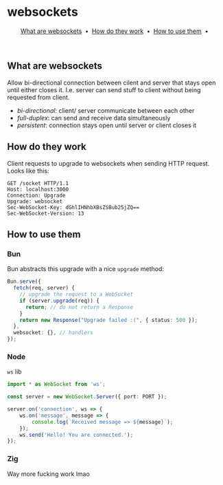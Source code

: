 # websockets

<p align="center">
  <a href="#what-are-websockets">What are websockets</a> &nbsp;&bull;&nbsp;
  <a href="#how-do-they-work">How do they work</a> &nbsp;&bull;&nbsp;
  <a href="#how-to-use-them">How to use them</a> &nbsp;&bull;&nbsp;
</p>
<br>

## What are websockets
Allow bi-directional connection between cilent and server that stays open until either closes it. I.e. server can send stuff to client without being requested from client.
- *bi-directional*: client/ server communicate between each other
- *full-duplex*: can send and receive data simultaneously
- *persistent*: connection stays open until server or client closes it

## How do they work
Client requests to upgrade to websockets when sending HTTP request. Looks like this:
```
GET /socket HTTP/1.1
Host: localhost:3000
Connection: Upgrade
Upgrade: websocket
Sec-WebSocket-Key: dGhlIHNhbXBsZSBub25jZQ==
Sec-WebSocket-Version: 13
```

## How to use them

### Bun
Bun abstracts this upgrade with a nice `upgrade` method:
```ts
Bun.serve({
  fetch(req, server) {
    // upgrade the request to a WebSocket
    if (server.upgrade(req)) {
      return; // do not return a Response
    }
    return new Response("Upgrade failed :(", { status: 500 });
  },
  websocket: {}, // handlers
});

```

### Node
`ws` lib

```ts
import * as WebSocket from 'ws';

const server = new WebSocket.Server({ port: PORT });

server.on('connection', ws => {
    ws.on('message', message => {
        console.log(`Received message => ${message}`);
    });
    ws.send('Hello! You are connected.');
});
```


### Zig
Way more fucking work lmao

